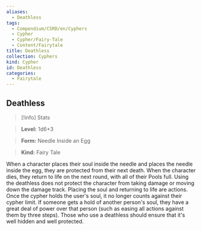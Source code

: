 ```yaml
---
aliases:
  - Deathless
tags:
  - Compendium/CSRD/en/Cyphers
  - Cypher
  - Cypher/Fairy-Tale
  - Content/Fairytale
title: Deathless
collection: Cyphers
kind: Cypher
id: Deathless
categories:
  - Fairytale
---
```

## Deathless    
>[!info] Stats    
> **Level:** 1d6+3    
> **Form:** Needle Inside an Egg    
> **Kind:** Fairy Tale  
    
When a character places their soul inside the needle and places the needle inside the egg, they are protected from their next death. When the character dies, they return to life on the next round, with all of their Pools full. Using the deathless does not protect the character from taking damage or moving down the damage track. Placing the soul and returning to life are actions. Once the cypher holds the user's soul, it no longer counts against their cypher limit. If someone gets a hold of another person's soul, they have a great deal of power over that person (such as easing all actions against them by three steps). Those who use a deathless should ensure that it's well hidden and well protected.

